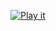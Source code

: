 [![Play it](https://img.shields.io/badge/👀_Play_it-4CAF50?style=for-the-badge)](https://marianovilla.github.io/TheGame/)
